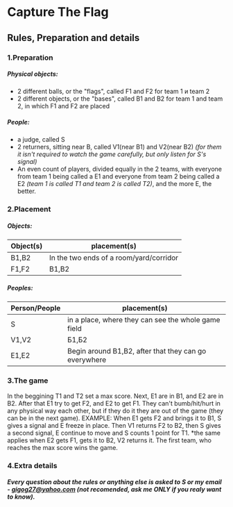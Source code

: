 # Capture The Flag
## Rules, Preparation and details
### 1.Preparation
##### Physical objects:
* 2 different balls, or the "flags", called F1 and F2 for team 1 и team 2
* 2 different objects, or the "bases", called B1 and B2 for team 1 and team 2, in which F1 and F2 are placed

##### People:
* a judge, called S
* 2 returners, sitting near B, called V1(near B1) and V2(near B2) *(for them it isn't required to watch the game carefully, but only listen for S's signal)*
* An even count of players, divided equally in the 2 teams, with everyone from team 1 being called a E1 and everyone from team 2 being called a E2 *(team 1 is called T1 and team 2 is called T2)*, and the more E, the better.

### 2.Placement
##### Objects:
|Object(s)|placement(s)                            |
|---------|----------------------------------------|
|B1,B2    |In the two ends of a room/yard/corridor |
|F1,F2    |B1,B2                                   |

##### Peoples:
|Person/People|placement(s)                                         |
|-------------|-----------------------------------------------------|
|S            |in a place, where they can see the whole game field  |
|V1,V2        |Б1,Б2                                                |
|E1,E2        |Begin around B1,B2, after that they can go everywhere|

### 3.The game
In the beggining T1 and T2 set a max score.
Next, E1 are in B1, and E2 are in B2. After that E1 try to get F2, and E2 to get F1.
They can't bumb/hit/hurt in any physical way each other, but if they do it they are out of the game (they can be in the next game).
EXAMPLE: 
When E1 gets F2 and brings it to B1, S gives a signal and E freeze in place. Then V1 returns F2 to B2,
then S gives a second signal, E continue to move and S counts 1 point for T1. 
\*the same applies when E2 gets F1, gets it to B2, V2 returns it.
The first team, who reaches the max score wins the game. 

### 4.Extra details
##### Every question about the rules or anything else is asked to S or my email - gigog27@yahoo.com (not recomended, ask me ONLY if you realy want to know).
